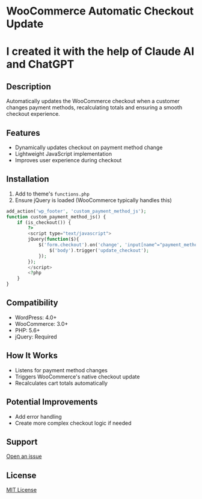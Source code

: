 # WooCommerce Automatic Checkout Update

# I created it with the help of Claude AI and ChatGPT

## Description

Automatically updates the WooCommerce checkout when a customer changes payment methods, recalculating totals and ensuring a smooth checkout experience.

## Features

- Dynamically updates checkout on payment method change
- Lightweight JavaScript implementation
- Improves user experience during checkout

## Installation

1. Add to theme's `functions.php`
2. Ensure jQuery is loaded (WooCommerce typically handles this)

```php
add_action('wp_footer', 'custom_payment_method_js');
function custom_payment_method_js() {
    if (is_checkout()) {
        ?>
        <script type="text/javascript">
        jQuery(function($){
            $('form.checkout').on('change', 'input[name^="payment_method"]', function() {
                $('body').trigger('update_checkout');
            });
        });
        </script>
        <?php
    }
}
```

## Compatibility

- WordPress: 4.0+
- WooCommerce: 3.0+
- PHP: 5.6+
- jQuery: Required

## How It Works

- Listens for payment method changes
- Triggers WooCommerce's native checkout update
- Recalculates cart totals automatically

## Potential Improvements

- Add error handling
- Create more complex checkout logic if needed

## Support

[Open an issue](https://github.com/yourusername/your-repo/issues)

## License

[MIT License](LICENSE)
